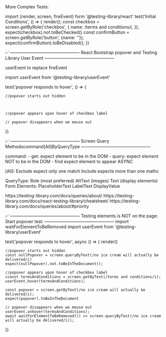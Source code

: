 <!------------------------------------------------------------------------------------------------------------------------------> More Complex Tests:

import {render, screen, fireEvent} form '@testing-library/react'
test('Initial Conditions', () => {
    render(<SummaryForm/>);
    const checkbox = screen.getByRole('checkbox', {
        name: /terms and conditions/i,
    });
    expect(checkbox).not.toBeChecked()
    const confirmButton = screen.getByRole('button', {name: ''});
    expect(confirmButton).toBeDisabled();
})

✅ ———————————————— React Bootstrap popover and Testing Library User Event ————————————————

userEvent to replace fireEvent

import userEvent from '@testing-library/userEvent'

test('popover responds to hover', () => {

    //popover starts out hidden



    //popover appears upon hover of checkbox label

    // popover disappears when we mouse out
})

✅ ———————————————— Screen Query Methodscommand[All]ByQueryType ————————————————

command:
    - get: expect element to be in the DOM
    - query: expect element NOT to be in the DOM
    - find expect element to appear ASYNC

[All]:
    Exclude expect only one match
    Include expecte more than one mathc

QueryType:
    Role (most preferred)
    AltText (images)
    Text (display elements)
    Form Elements:
        PlaceholderText
        LabelText
        DisplayValue

<Link>
https://testing-library.com/docs/queries/about/
https://testing-library.com/docs/react-testing-library/cheatsheet/
https://testing-library.com/docs/queries/about/#priority
</Link>

✅ ———————————————— Testing elements is NOT on the page: Start popover test: ————————————————
import waitForElementToBeRemoved 
import userEvent from '@testing-library/userEvent'

test('popover responds to hover', async () => {
    render(<SummaryForm />)
    
    //popover starts out hidden
    const nullPopover = screen.queryByText(/no ice cream will actually be delivered/i)
    expect(nullPopover).not.toBeInTheDocument();

    //popover appears upon hover of checkbox label
    cconst termsAndConditions = screen.getByText(/terms and conditions/i);
    userEvent.hover(termsAndConditions);

    const popover = screen.getByText(/no ice cream will actually be delivered/i);
    expect(popover).toBeInTheDocument

    // popover disappears when we mouse out
    userEvent.unhover(termsAndConditions);
    await waitForElementToBeRemoved(() => screen.queryByText(/no ice cream will actually be delivered/i));
})

